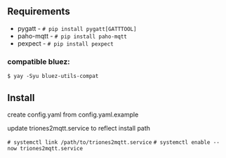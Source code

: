 ## Requirements

- pygatt - `# pip install pygatt[GATTTOOL]`
- paho-mqtt - `# pip install paho-mqtt`
- pexpect - `# pip install pexpect`

### compatible bluez:

`$ yay -Syu bluez-utils-compat`

## Install

create config.yaml from config.yaml.example

update triones2mqtt.service to reflect install path

`# systemctl link /path/to/triones2mqtt.service`
`# systemctl enable --now triones2mqtt.service`
